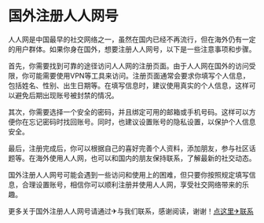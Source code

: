 # 国外注册人人网号

人人网是中国最早的社交网络之一，虽然在国内已经不再流行，但在海外仍有一定的用户群体。如果你身在国外，想要注册人人网号，以下是一些注意事项和步骤。

首先，你需要找到可靠的途径访问人人网的注册页面。由于人人网在国外的访问受限，你可能需要使用VPN等工具来访问。注册页面通常会要求你填写个人信息，包括姓名、性别、出生日期等。在填写信息时，建议使用真实的个人信息，这样可以避免后期出现账号被封禁的情况。

其次，你需要选择一个安全的密码，并且绑定可用的邮箱或手机号码。这样可以方便你在忘记密码时找回账号。同时，也建议设置账号的隐私设置，以保护个人信息安全。

最后，注册完成后，你可以根据自己的喜好完善个人资料，添加朋友，参与社区话题等。在海外使用人人网，也可以和国内的朋友保持联系，了解最新的社交动态。

国外注册人人网号可能会遇到一些访问和使用上的困难，但只要你按照规定填写信息，合理设置账号，相信你可以顺利注册并使用人人网，享受社交网络带来的乐趣。

更多关于国外注册人人网号请通过✈与我们联系，感谢阅读，谢谢！[点这里✈联系](https://ww.k02.cc)